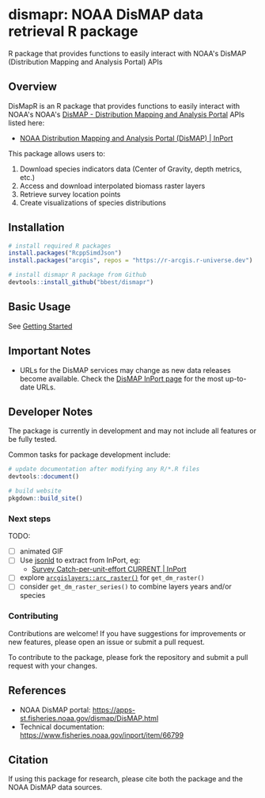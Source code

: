 # dismapr: NOAA DisMAP data retrieval R package

R package that provides functions to easily interact with NOAA's DisMAP (Distribution Mapping and Analysis Portal) APIs

## Overview

DisMapR is an R package that provides functions to easily interact with NOAA's NOAA's [DisMAP - Distribution Mapping and Analysis Portal](https://apps-st.fisheries.noaa.gov/dismap/) APIs listed here:

- [NOAA Distribution Mapping and Analysis Portal (DisMAP) | InPort](https://www.fisheries.noaa.gov/inport/item/66799)

This package allows users to:

1. Download species indicators data (Center of Gravity, depth metrics, etc.)
2. Access and download interpolated biomass raster layers
3. Retrieve survey location points
4. Create visualizations of species distributions

## Installation

```r
# install required R packages
install.packages("RcppSimdJson")
install.packages("arcgis", repos = "https://r-arcgis.r-universe.dev")

# install dismapr R package from Github
devtools::install_github("bbest/dismapr")
```

## Basic Usage

See [Getting Started](articles/dismapr.html)

## Important Notes

- URLs for the DisMAP services may change as new data releases become available. Check the [DisMAP InPort page](https://www.fisheries.noaa.gov/inport/item/66799) for the most up-to-date URLs.

## Developer Notes

The package is currently in development and may not include all features or be fully tested.

Common tasks for package development include:

```r
# update documentation after modifying any R/*.R files
devtools::document()

# build website
pkgdown::build_site()
```

### Next steps

TODO:

- [ ] animated GIF
- [ ] Use [jsonld](https://docs.ropensci.org/jsonld/) to extract from InPort, eg:
  - [Survey Catch-per-unit-effort CURRENT | InPort](https://www.fisheries.noaa.gov/inport/item/69743)
- [ ] explore [`arcgislayers::arc_raster()`](https://developers.arcgis.com/r-bridge/api-reference/arcgislayers/arc_raster.html) for `get_dm_raster()`
- [ ] consider `get_dm_raster_series()` to combine layers years and/or species

### Contributing

Contributions are welcome! If you have suggestions for improvements or new features, please open an issue or submit a pull request.

To contribute to the package, please fork the repository and submit a pull request with your changes.

## References

- NOAA DisMAP portal: https://apps-st.fisheries.noaa.gov/dismap/DisMAP.html
- Technical documentation: https://www.fisheries.noaa.gov/inport/item/66799

## Citation

If using this package for research, please cite both the package and the NOAA DisMAP data sources.
